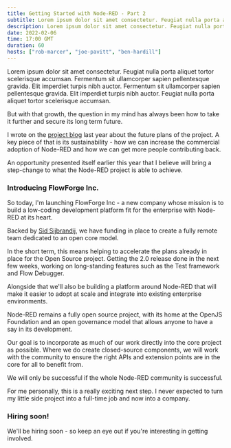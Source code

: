 ```yaml
---
title: Getting Started with Node-RED - Part 2
subtitle: Lorem ipsum dolor sit amet consectetur. Feugiat nulla porta aliquet tortor scelerisque accumsan
description: Lorem ipsum dolor sit amet consectetur. Feugiat nulla porta aliquet tortor scelerisque accumsan
date: 2022-02-06
time: 17:00 GMT
duration: 60
hosts: ["rob-marcer", "joe-pavitt", "ben-hardill"]
---
```


Lorem ipsum dolor sit amet consectetur. Feugiat nulla porta aliquet tortor scelerisque accumsan. Fermentum sit ullamcorper sapien pellentesque gravida.
Elit imperdiet turpis nibh auctor. Fermentum sit ullamcorper sapien pellentesque gravida. Elit imperdiet turpis nibh auctor. Feugiat nulla porta aliquet tortor scelerisque accumsan. 

<!--more-->

But with that growth, the question in my mind has always been how to take it further
and secure its long term future.

I wrote on the [project blog](https://nodered.org/blog/2020/10/13/future-plans)
last year about the future plans of the project. A key piece of that is its sustainability -
how we can increase the commercial adoption of Node-RED and how we can get more people
contributing back.

An opportunity presented itself earlier this year that I believe will bring a
step-change to what the Node-RED project is able to achieve.

### Introducing FlowForge Inc.

So today, I'm launching FlowForge Inc - a new company whose mission is to build a low-coding development
platform fit for the enterprise with Node-RED at its heart.

Backed by [Sid Sijbrandij](https://www.linkedin.com/in/sijbrandij/), we have funding
in place to create a fully remote team dedicated to an open core model.

In the short term, this means helping to accelerate the plans already in place for
the Open Source project. Getting the 2.0 release done in the next few weeks, working on
long-standing features such as the Test framework and Flow Debugger.

Alongside that we'll also be building a platform around Node-RED that will make it easier
to adopt at scale and integrate into existing enterprise environments.

Node-RED remains a fully open source project, with its home at the OpenJS Foundation
and an open governance model that allows anyone to have a say in its development.

Our goal is to incorporate as much of our work directly into the core project as possible. Where we do create closed-source components, we will work with the community to ensure the right APIs and extension points are in the core for all to benefit from.

We will only be successful if the whole Node-RED community is successful.

For me personally, this is a really exciting next step. I never expected to turn my little side project into a full-time job and now into a company.


### Hiring soon!

We'll be hiring soon - so keep an eye out if you're interesting in getting involved.
